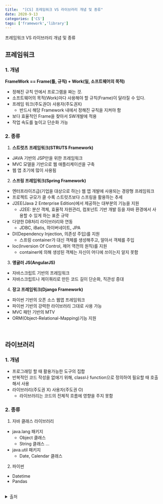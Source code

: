 ```yaml
---
title:  "[CS] 프레임워크 VS 라이브러리 개념 및 종류"
date: 2020-9-13
categories: ['CS']
tags: ['framework','library']
---
```


프레임워크 VS 라이브러리 개념 및 종류

## 프레임워크

### 1. 개념
**FrameWork == Frame(틀, 규칙) + Work(일, 소프트웨어의 목적)**
-  정해진 규칙 안에서 프로그램을 짜는 것.
-  소프트웨어의 목적(Work)마다 사용해야 할 규칙(Frame)이 달라질 수 있다.
-  프레임 워크(주도권O) 사용자(주도권X) 
   -  반드시 해당 Framework 내에서 정해진 규칙을 지켜야 함
- 보다 효율적인 Frame을 찾아서 SW개발에 적용
-  작업 속도를 높이고 단순화 가능

### 2. 종류
1. **스트럿츠 프레임워크(STRUTS Framework)**
  - JAVA 기반의 JSP만을 위한 프레임워크
  - MVC 모델을 기반으로 웹 애플리케이션을 구축
  - 웹 앱 초기에 많이 사용됨
2. **스프링 프레임워크(Spring Framework)**
  - 엔터프라이즈급(기업을 대상으로 하는) 웹 앱 개발에 사용되는 경량형 프레임워크
  - 프로젝트 규모가 클 수록 스트럿츠보다 스프링을 활용하는 추세
  - J2EE(Java 2 Enterprise Edition)에서 제공하는 대부분의 기능을 지원
     - J2EE: 분산 객체, 효율적 자원관리, 컴포넌트 기반 개발 등을 자바 환경에서 사용할 수 있게 하는 표준 규약<br> 
  - 다양한 DB처리 라이브러리와 연동
     - JDBC, iBatis, 하이버네이트, JPA<br>
  - DI(Dependency Injection, 의존성 주입)를 지원
     - 스프링 container가 대신 객체를 생성해주고, 알아서 객체를 주입<br>
  - Ioc(Inversion Of Control, 제어 역전의 원칙)를 지원
     - container에 의해 생성된 객체는 자신이 어디에 쓰이는지 알지 못함<br>
3. **앵귤러 JS(AngularJS)**
  - 자바스크립트 기반의 프레임워크
  - 자바스크립트나 제이쿼리로 만든 코드 길이 단순화, 직관성 증대
4. **장고 프레임워크(Django Framework)**
  - 파이썬 기반의 오픈 소스 웹앱 프레임워크
  - 파이썬 기반의 강력한 라이브러리 그대로 사용 가능
- MVC 패턴 기반의 MTV
- ORM(Object-Relational-Mapping)기능 지원

<br>


## 라이브러리

### 1. 개념
- 프로그래밍 할 때 활용가능한 도구의 집합
-  반복적인 코드 작성을 없애기 위해,  class나 function으로 정의하여 필요할 때 호출해서 사용
- 라이브러리(주도권 X) 사용자(주도권 O)
    - 라이브러리는 코드의 전체적 흐름에 영향을 주지 못함

### 2. 종류
1. 자바 클래스 라이브러리
-  java.lang 패키지
   -  Object 클래스
   -  String 클래스 ... 
-  java.util 패키지
   -  Date, Calendar 클래스 
2. 파이썬
-  Datetime
-  Pandas 

<br>

<details>
<summary>출처</summary>

- https://www.castingn.com/sourcing/kkultip_detail/110<br>
- https://webclub.tistory.com/458<br>
- https://engkimbs.tistory.com/673<br>
- https://www.linux.co.kr/home2/board/subbs/board.php?bo_table=lecture&wr_id=600<br>
- https://sehun-kim.github.io/sehun/springbean-lifecycle/<br>

</details>